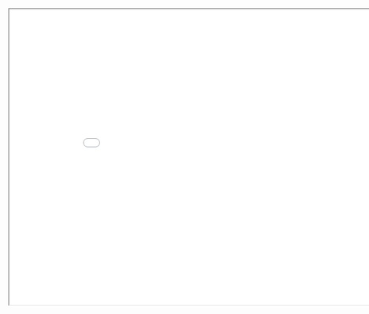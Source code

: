 <html>
    <body>
         <iframe width="900" height="600" src="./wasm_bins/examples/audio_ex_1/index.html" title="ex1">
            <p>space key - play/resume music</p><br/>
            <p>page up - increase volume</p><br/>
            <p>page down - derease volume</p><br/>
            <p>'r' key  - replay music</p><br/>
            <p>'y' key - pause music</p><br/>
         </iframe> 
    </body>
</html>